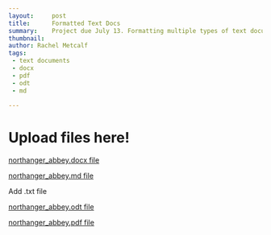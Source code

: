 ```yaml
---
layout:     post
title:      Formatted Text Docs 
summary:    Project due July 13. Formatting multiple types of text documents.
thumbnail: 
author: Rachel Metcalf
tags:
 - text documents
 - docx
 - pdf
 - odt
 - md
 
---
```


# Upload files here!

<a href="http://rcmetcalf.github.io/content/northanger_abbey.docx">northanger_abbey.docx file</a>

<a href="http://rcmetcalf.github.io/content/northanger_abbey.md">northanger_abbey.md file</a>

Add .txt file

<a href="http://rcmetcalf.github.io/content/northanger_abbey.odt">northanger_abbey.odt file</a>

<a href="http://rcmetcalf.github.io/content/northanger_abbey.pdf">northanger_abbey.pdf file</a>

